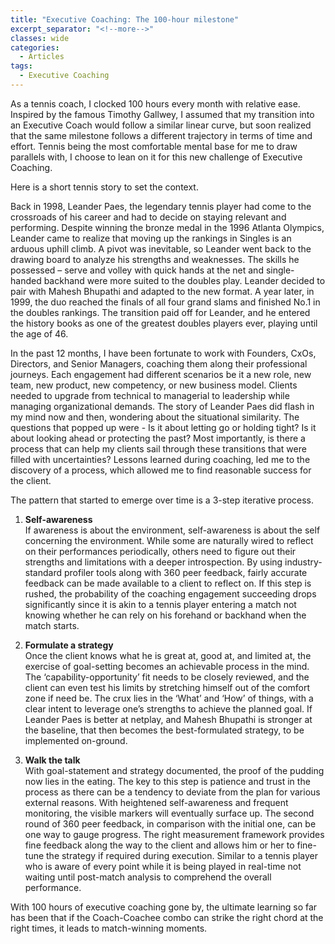 ```yaml
---
title: "Executive Coaching: The 100-hour milestone"
excerpt_separator: "<!--more-->"
classes: wide
categories:
  - Articles
tags:
  - Executive Coaching
---
```


As a tennis coach, I clocked 100 hours every month with relative ease. Inspired by the famous Timothy Gallwey, I assumed that my transition into an Executive Coach would follow a similar linear curve, but soon realized that the same milestone follows a different trajectory in terms of time and effort. Tennis being the most comfortable mental base for me to draw parallels with, I choose to lean on it for this new challenge of Executive Coaching.  
<!--more-->
Here is a short tennis story to set the context.  

Back in 1998, Leander Paes, the legendary tennis player had come to the crossroads of his career and had to decide on staying relevant and performing. Despite winning the bronze medal in the 1996 Atlanta Olympics, Leander came to realize that moving up the rankings in Singles is an arduous uphill climb. A pivot was inevitable, so Leander went back to the drawing board to analyze his strengths and weaknesses. The skills he possessed – serve and volley with quick hands at the net and single-handed backhand were more suited to the doubles play. Leander decided to pair with Mahesh Bhupathi and adapted to the new format. A year later, in 1999, the duo reached the finals of all four grand slams and finished No.1 in the doubles rankings. The transition paid off for Leander, and he entered the history books as one of the greatest doubles players ever, playing until the age of 46.  

In the past 12 months, I have been fortunate to work with Founders, CxOs, Directors, and Senior Managers, coaching them along their professional journeys. Each engagement had different scenarios be it a new role, new team, new product, new competency, or new business model. Clients needed to upgrade from technical to managerial to leadership while managing organizational demands. The story of Leander Paes did flash in my mind now and then, wondering about the situational similarity. The questions that popped up were - Is it about letting go or holding tight? Is it about looking ahead or protecting the past? Most importantly, is there a process that can help my clients sail through these transitions that were filled with uncertainties? Lessons learned during coaching, led me to the discovery of a process, which allowed me to find reasonable success for the client.  

The pattern that started to emerge over time is a 3-step iterative process. 
1.	**Self-awareness**    
If awareness is about the environment, self-awareness is about the self concerning the environment. While some are naturally wired to reflect on their performances periodically, others need to figure out their strengths and limitations with a deeper introspection. By using industry-standard profiler tools along with 360 peer feedback, fairly accurate feedback can be made available to a client to reflect on. If this step is rushed, the probability of the coaching engagement succeeding drops significantly since it is akin to a tennis player entering a match not knowing whether he can rely on his forehand or backhand when the match starts.  

2.	**Formulate a strategy**    
Once the client knows what he is great at, good at, and limited at, the exercise of goal-setting becomes an achievable process in the mind. The ‘capability-opportunity’ fit needs to be closely reviewed, and the client can even test his limits by stretching himself out of the comfort zone if need be. The crux lies in the ‘What’ and ‘How’ of things, with a clear intent to leverage one’s strengths to achieve the planned goal. If Leander Paes is better at netplay, and Mahesh Bhupathi is stronger at the baseline, that then becomes the best-formulated strategy, to be implemented on-ground.  

3.	**Walk the talk**     
With goal-statement and strategy documented, the proof of the pudding now lies in the eating. The key to this step is patience and trust in the process as there can be a tendency to deviate from the plan for various external reasons. With heightened self-awareness and frequent monitoring, the visible markers will eventually surface up. The second round of 360 peer feedback, in comparison with the initial one, can be one way to gauge progress.  The right measurement framework provides fine feedback along the way to the client and allows him or her to fine-tune the strategy if required during execution. Similar to a tennis player who is aware of every point while it is being played in real-time not waiting until post-match analysis to comprehend the overall performance.   

With 100 hours of executive coaching gone by, the ultimate learning so far has been that if the Coach-Coachee combo can strike the right chord at the right times, it leads to match-winning moments.    


